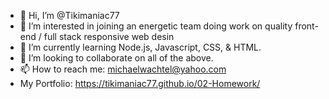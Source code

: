 - 👋 Hi, I’m @Tikimaniac77
- 👀 I’m interested in joining an energetic team doing work on quality front-end / full stack responsive web desin
- 🌱 I’m currently learning Node.js, Javascript, CSS, & HTML.
- 💞️ I’m looking to collaborate on all of the above.
- 📫 How to reach me: michaelwachtel@yahoo.com
- My Portfolio: https://tikimaniac77.github.io/02-Homework/

<!---
Tikimaniac77/Tikimaniac77 is a ✨ special ✨ repository because its `README.md` (this file) appears on your GitHub profile.
You can click the Preview link to take a look at your changes.
--->
